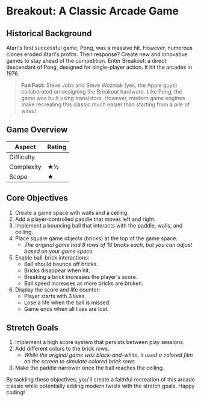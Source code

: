 # Breakout: A Classic Arcade Game

## Historical Background

Atari's first successful game, Pong, was a massive hit. However, numerous clones eroded Atari's profits. Their response? Create new and innovative games to stay ahead of the competition. Enter Breakout: a direct descendant of Pong, designed for single-player action. It hit the arcades in 1976.

> **Fun Fact:** Steve Jobs and Steve Wozniak (yes, the Apple guys) collaborated on designing the Breakout hardware. Like Pong, the game was built using transistors. However, modern game engines make recreating this classic much easier than starting from a pile of wires!

## Game Overview

| Aspect     | Rating |
|------------|--------|
| Difficulty |        |
| Complexity | ★½     |
| Scope      | ★      |

## Core Objectives

1. Create a game space with walls and a ceiling.
2. Add a player-controlled paddle that moves left and right.
3. Implement a bouncing ball that interacts with the paddle, walls, and ceiling.
4. Place square game objects (bricks) at the top of the game space.
   - *The original game had 8 rows of 16 bricks each, but you can adjust based on your game space.*
5. Enable ball-brick interactions:
   - Ball should bounce off bricks.
   - Bricks disappear when hit.
   - Breaking a brick increases the player's score.
   - Ball speed increases as more bricks are broken.
6. Display the score and life counter:
   - Player starts with 3 lives.
   - Lose a life when the ball is missed.
   - Game ends when all lives are lost.

## Stretch Goals

1. Implement a high score system that persists between play sessions.
2. Add different colors to the brick rows.
   - *While the original game was black-and-white, it used a colored film on the screen to simulate colored brick rows.*
3. Make the paddle narrower once the ball reaches the ceiling.

By tackling these objectives, you'll create a faithful recreation of this arcade classic while potentially adding modern twists with the stretch goals. Happy coding!
